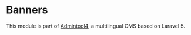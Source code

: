 # Banners

This module is part of [Admintool4](https://github.com/webfactorybulgaria/Base), a multilingual CMS based on Laravel 5.
